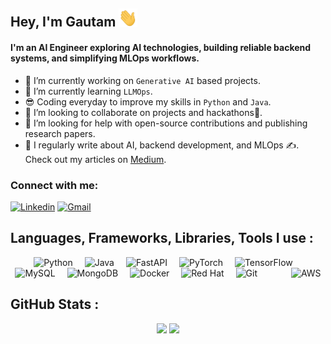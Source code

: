 ## Hey, I'm Gautam <img src="https://raw.githubusercontent.com/ABSphreak/ABSphreak/master/gifs/Hi.gif" width="30px">


#### I'm an AI Engineer exploring AI technologies, building reliable backend systems, and simplifying MLOps workflows.

- 🔭 I’m currently working on `Generative AI` based projects.
- 🌱 I’m currently learning `LLMOps`.
- 😎 Coding everyday to improve my skills in `Python` and `Java`.
- 👯 I’m looking to collaborate on projects and hackathons🤝.
- 🤔 I’m looking for help with open-source contributions and publishing research papers.
- 🚀 I regularly write about AI, backend development, and MLOps ✍️. Check out my articles on [Medium](https://medium.com/@gautam75).


### Connect with me:

[![Linkedin](https://img.shields.io/badge/-gautam-blue?style=flat-square&logo=Linkedin&logoColor=white&link=https://www.linkedin.com/in/gautam-chutani-2762171b9/)](https://www.linkedin.com/in/gautam-chutani-2762171b9/)
[![Gmail](https://img.shields.io/badge/-gautamabd17@gmail.com-c14438?style=flat-square&logo=Gmail&logoColor=white&link=mailto:gautamabd17@gmail.com)](mailto:gautamabd17@gmail.com)
 
          
## Languages, Frameworks, Libraries, Tools I use :

<p align="center">
  <img alt="Python" width="40px" style="padding-right:15px;" src="https://cdn.jsdelivr.net/gh/devicons/devicon/icons/python/python-original.svg" />
  <img alt="Java" width="40px" style="padding-right:15px;" src="https://cdn.jsdelivr.net/gh/devicons/devicon/icons/java/java-original.svg"/>
  <img alt="FastAPI" width="40px" style="padding-right:15px;" src="https://cdn.jsdelivr.net/gh/devicons/devicon/icons/fastapi/fastapi-original.svg" />
  <img alt="PyTorch" width="40px" style="padding-right:15px;" src="https://cdn.jsdelivr.net/gh/devicons/devicon/icons/pytorch/pytorch-original.svg" />
  <img alt="TensorFlow" width="40px" style="padding-right:15px;" src="https://cdn.jsdelivr.net/gh/devicons/devicon/icons/tensorflow/tensorflow-original.svg"/>
  <img alt="MySQL" width="45px" style="padding-right:15px;" src="https://cdn.jsdelivr.net/gh/devicons/devicon/icons/mysql/mysql-original-wordmark.svg" />
  <img alt="MongoDB" width="40px" style="padding-right:15px;" src="https://cdn.jsdelivr.net/gh/devicons/devicon/icons/mongodb/mongodb-plain-wordmark.svg" />
  <img alt="Docker" width="40px" style="padding-right:15px;" src="https://cdn.jsdelivr.net/gh/devicons/devicon/icons/docker/docker-original.svg" />
  <img alt="Red Hat" width="40px" style="padding-right:15px;" src="https://cdn.jsdelivr.net/gh/devicons/devicon/icons/redhat/redhat-original.svg" />
  <img alt="Git" width="40px" style="padding-right:15px;" src="https://cdn.jsdelivr.net/gh/devicons/devicon/icons/git/git-original.svg" />
  <img alt="AWS" width="40px" style="padding-left:35px;" src="https://cdn.jsdelivr.net/gh/devicons/devicon/icons/amazonwebservices/amazonwebservices-plain-wordmark.svg" />
</p>

<!-- 
<a href="https://www.python.org" target="_blank"> <img src="https://raw.githubusercontent.com/devicons/devicon/master/icons/python/python-original.svg" alt="python" width="40" height="40"/> </a>
<a href="https://go.dev/"><img width="45" alt="Golang" src="https://cdn.jsdelivr.net/gh/devicons/devicon@latest/icons/go/go-original-wordmark.svg"></a>
<a href="https://pytorch.org/" target="_blank"> <img src="https://raw.githubusercontent.com/valohai/ml-logos/master/pytorch.svg" alt="pytorch" width="90" height="40"/> </a>
<a href="https://keras.io/" target="_blank"> <img src="https://keras.io/img/logo.png" alt="keras" width="90" height="30"/> </a>
<a href="https://opencv.org/" target="_blank"> <img src="https://upload.wikimedia.org/wikipedia/commons/thumb/3/32/OpenCV_Logo_with_text_svg_version.svg/730px-OpenCV_Logo_with_text_svg_version.svg.png" alt="opencv" width="35"/> </a>
<a href="https://git-scm.com/" target="_blank"> <img src="https://www.vectorlogo.zone/logos/git-scm/git-scm-icon.svg" alt="git" width="40" height="40"/> </a>
<a href="https://code.visualstudio.com/" target="_blank"> <img src="https://raw.githubusercontent.com/github/explore/80688e429a7d4ef2fca1e82350fe8e3517d3494d/topics/visual-studio-code/visual-studio-code.png" alt="git" width="40" height="40"/> </a> 
<a href="https://heroku.com" target="_blank"> <img src="https://www.vectorlogo.zone/logos/heroku/heroku-icon.svg" alt="heroku" width="40" height="40"/> </a>
<a href="https://www.w3.org/html/" target="_blank"> <img src="https://raw.githubusercontent.com/devicons/devicon/master/icons/html5/html5-original-wordmark.svg" alt="html5" width="40" height="40"/> </a> <a href="https://www.w3schools.com/css/" target="_blank"> <img src="https://raw.githubusercontent.com/devicons/devicon/master/icons/css3/css3-original-wordmark.svg" alt="css3" width="40" height="40"/> </a> 
<a href="https://developer.mozilla.org/en-US/docs/Web/JavaScript" target="_blank"> <img src="https://raw.githubusercontent.com/devicons/devicon/master/icons/javascript/javascript-original.svg" alt="javascript" width="40" height="40"/> </a> 
<a href="https://fastapi.tiangolo.com/" target="_blank"> <img src="https://raw.githubusercontent.com/devicons/devicon/master/icons/fastapi/fastapi-plain-wordmark.svg" alt="FastAPI" width="55" height="55"/> </a>
<a href="https://www.djangoproject.com/" target="_blank"> <img src="https://www.vectorlogo.zone/logos/djangoproject/djangoproject-ar21.svg" alt="django" width="60" height="40"/> </a>
<a href="https://go.dev/" target="_blank"> <img src="https://www.vectorlogo.zone/logos/golang/golang-official.svg" alt="Golang" width="60" height="40"/> </a> -->




## GitHub Stats :

<p align="center">
  
  <img src="https://github-readme-stats.vercel.app/api?username=gautamgc17&hide=stars&show_icons=true&count_private=true&theme=tokyonight&line_height=32">
  <img src="https://github-readme-stats.vercel.app/api/top-langs/?username=gautamgc17&theme=tokyonight">

</p>


